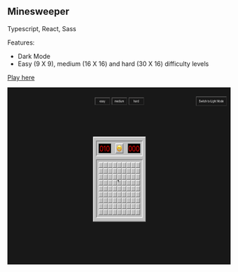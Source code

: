 ## Minesweeper 

Typescript, React, Sass

Features:
- Dark Mode
- Easy (9 X 9), medium (16 X 16) and hard (30 X 16) difficulty levels 

[Play here](https://minesweeperwithdarkmode.onrender.com/)

  <img src="https://github.com/yingliucreates/minesweeper/blob/main/minesweeperLevels.gif" height="400" />

